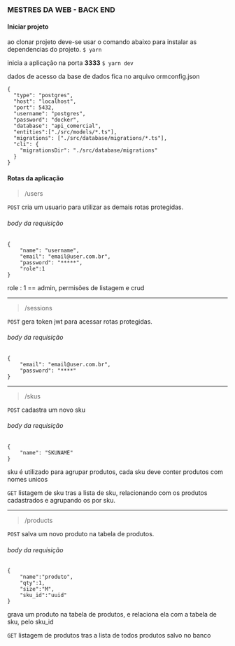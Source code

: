 ### MESTRES DA WEB - BACK END

#### Iniciar projeto
ao clonar projeto deve-se usar o comando abaixo para instalar as dependencias do projeto.
`$ yarn`

inicia a aplicação na porta **3333**
`$ yarn dev`

dados de acesso da base de dados fica no arquivo ormconfig.json
```
{
  "type": "postgres",
  "host": "localhost",
  "port": 5432,
  "username": "postgres",
  "password": "docker",
  "database": "api_comercial",
  "entities":["./src/models/*.ts"],
  "migrations": ["./src/database/migrations/*.ts"],
  "cli": {
    "migrationsDir": "./src/database/migrations"
  }
}
```
#### Rotas da aplicação
>/users

``POST`` cria um usuario para utilizar as demais rotas protegidas.

###### body da requisição
```
{
	"name": "username",
	"email": "email@user.com.br",
	"password": "*****",
	"role":1
}
```
role : 1 == admin, permisões de listagem e crud

------------



>/sessions

``POST`` gera token jwt para acessar rotas protegidas.

###### body da requisição
```
{
	"email": "email@user.com.br",
	"password": "****"
}
```

------------
>/skus

``POST`` cadastra um novo sku

###### body da requisição
```
{
	"name": "SKUNAME"
}
```
sku é utilizado para agrupar produtos, cada sku deve conter produtos com nomes unicos

``GET`` listagem de sku
tras a lista de sku, relacionando com os produtos cadastrados e agrupando os por sku.

------------




>/products

``POST`` salva um novo produto na tabela de produtos.

###### body da requisição
```
{
	"name":"produto",
	"qty":1,
	"size":"M",
	"sku_id":"uuid"
}
```
grava um produto na tabela de produtos, e relaciona ela com a tabela de sku, pelo sku_id

``GET`` listagem de produtos
tras a lista de todos produtos salvo no banco


